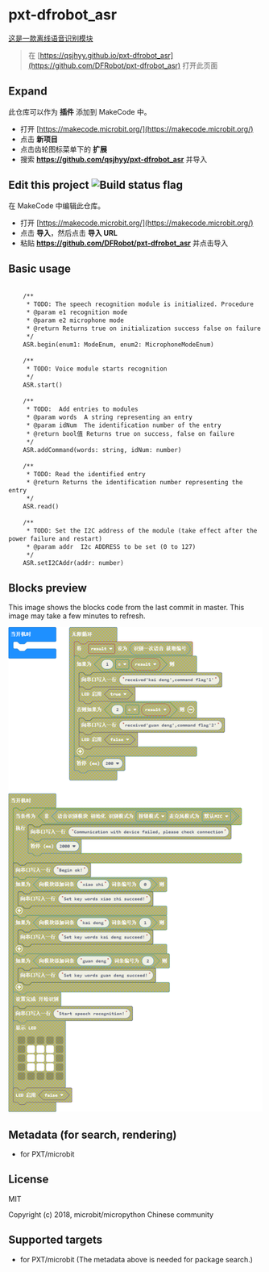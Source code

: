 # pxt-dfrobot_asr

[这是一款离线语音识别模块](https://www.dfrobot.com.cn/goods-3011.html)

> 在 [https://qsjhyy.github.io/pxt-dfrobot_asr](https://github.com/DFRobot/pxt-dfrobot_asr) 打开此页面

## Expand

此仓库可以作为 **插件** 添加到 MakeCode 中。

* 打开 [https://makecode.microbit.org/](https://makecode.microbit.org/)
* 点击 **新项目**
* 点击齿轮图标菜单下的 **扩展**
* 搜索 **https://github.com/qsjhyy/pxt-dfrobot_asr** 并导入

## Edit this project ![Build status flag](https://github.com/qsjhyy/pxt-dfrobot_asr/workflows/MakeCode/badge.svg)

在 MakeCode 中编辑此仓库。

* 打开 [https://makecode.microbit.org/](https://makecode.microbit.org/)
* 点击 **导入**，然后点击 **导入 URL**
* 粘贴 **https://github.com/DFRobot/pxt-dfrobot_asr** 并点击导入

## Basic usage

```blocks

    /**
     * TODO: The speech recognition module is initialized. Procedure
     * @param e1 recognition mode
     * @param e2 microphone mode
     * @return Returns true on initialization success false on failure
     */
    ASR.begin(enum1: ModeEnum, enum2: MicrophoneModeEnum)

    /**
     * TODO: Voice module starts recognition
     */
    ASR.start()

    /**
     * TODO:  Add entries to modules
     * @param words  A string representing an entry
     * @param idNum  The identification number of the entry
     * @return bool值 Returns true on success, false on failure
     */
    ASR.addCommand(words: string, idNum: number)

    /**
     * TODO: Read the identified entry
     * @return Returns the identification number representing the entry
     */
    ASR.read()

    /**
     * TODO: Set the I2C address of the module (take effect after the power failure and restart)
     * @param addr  I2c ADDRESS to be set (0 to 127)
     */
    ASR.setI2CAddr(addr: number)

```

## Blocks preview

This image shows the blocks code from the last commit in master.
This image may take a few minutes to refresh.

![A rendered view of the blocks](.github/makecode/blocksdiff.png)

## Metadata (for search, rendering)

* for PXT/microbit
<script src="https://makecode.com/gh-pages-embed.js"></script><script>makeCodeRender("{{ site.makecode.home_url }}", "{{ site.github.owner_name }}/{{ site.github.repository_name }}");</script>

## License

MIT

Copyright (c) 2018, microbit/micropython Chinese community  


## Supported targets

* for PXT/microbit
(The metadata above is needed for package search.)
